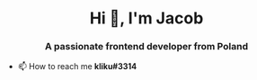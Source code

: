 <h1 align="center">Hi 👋, I'm Jacob</h1>
<h3 align="center">A passionate frontend developer from Poland</h3>

- 📫 How to reach me **kliku#3314**
